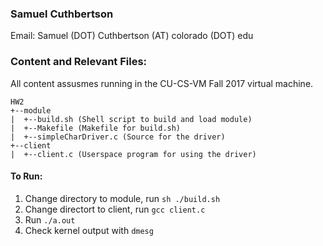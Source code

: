 ### Samuel Cuthbertson 
Email: Samuel (DOT) Cuthbertson (AT) colorado (DOT) edu

### Content and Relevant Files:
All content assusmes running in the CU-CS-VM Fall 2017 virtual machine. 
```
HW2
+--module
|  +--build.sh (Shell script to build and load module)
|  +--Makefile (Makefile for build.sh)
|  +--simpleCharDriver.c (Source for the driver)
+--client
|  +--client.c (Userspace program for using the driver)
```
#### To Run:
1. Change directory to module, run ``sh ./build.sh``
2. Change directort to client, run ``gcc client.c``
3. Run ``./a.out``
4. Check kernel output with ``dmesg``
